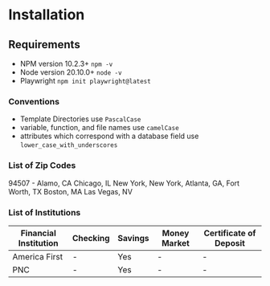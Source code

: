 # Installation

## Requirements
- NPM version 10.2.3+
`npm -v`
- Node version 20.10.0+
`node -v`
- Playwright
`npm init playwright@latest`


### Conventions
- Template Directories use `PascalCase` 
- variable, function, and file names use `camelCase`
- attributes which correspond with a database field use `lower_case_with_underscores`

### List of Zip Codes
94507 - Alamo, CA
Chicago, IL
New York, New York,
Atlanta, GA,
Fort Worth, TX
Boston, MA
Las Vegas, NV

### List of Institutions
| Financial Institution          | Checking | Savings | Money Market | Certificate of Deposit | 
|--------------------------------|----------|---------|--------------|------------------------|
| America First                  |  -       |   Yes   |       -      |          -             |
| PNC                            |  -       |   Yes   |       -      |          -             |